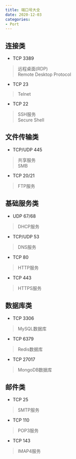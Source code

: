 ```yaml
---
title: 端口号大全
date: 2020-12-03
categories:
- Port
---
```


## 连接类
* TCP 3389
> 远程桌面(RDP)<br>
> Remote Desktop Protocol<br>
* TCP 23 
> Telnet<br>
* TCP 22
> SSH服务<br>
> Secure Shell<br>

## 文件传输类
* TCP/UDP 445 
> 共享服务<br>
> SMB<br>
* TCP 20/21 
> FTP服务<br>

## 基础服务类
* UDP 67/68
> DHCP服务<br>
* TCP/UDP 53
> DNS服务<br>
* TCP 80	
> HTTP服务<br>
* TCP 443		
> HTTPS服务<br>

## 数据库类
* TCP 3306
> MySQL数据库<br>
* TCP 6379
> Redis数据库<br>
* TCP 27017
> MongoDB数据库<br>

## 邮件类
* TCP 25
> SMTP服务<br>
* TCP 110
> POP3服务<br>
* TCP 143
> IMAP4服务


